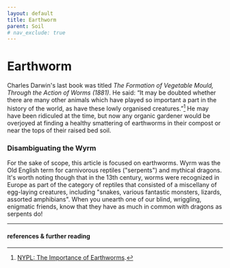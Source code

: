 ```yaml
---
layout: default
title: Earthworm
parent: Soil
# nav_exclude: true
---
```


# Earthworm
Charles Darwin's last book was titled *The Formation of Vegetable Mould, Through the Action of Worms (1881)*. He said: “It may be doubted whether there are many other animals which have played so important a part in the history of the world, as have these lowly organised creatures.”[^1] He may have been ridiculed at the time, but now any organic gardener would be overjoyed at finding a healthy smattering of earthworms in their compost or near the tops of their raised bed soil. 

### Disambiguating the Wyrm
For the sake of scope, this article is focused on earthworms. Wyrm was the Old English term for carnivorous reptiles ("serpents") and mythical dragons. It's worth noting though that in the 13th century, worms were recognized in Europe as part of the category of reptiles that consisted of a miscellany of egg-laying creatures, including "snakes, various fantastic monsters, lizards, assorted amphibians". When you unearth one of our blind, wriggling, enigmatic friends, know that they have as much in common with dragons as serpents do!




-----
#### references & further reading
[^1]: [NYPL: The Importance of Earthworms](https://www.nypl.org/blog/2012/04/19/earthworms-darwins-last-manuscript).

